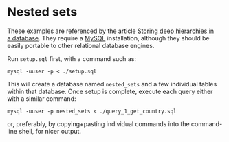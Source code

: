 # Nested sets

These examples are referenced by the article [Storing deep hierarchies in a database](https://medium.com/@bobbyjack/storing-deep-hierarchies-in-a-database-153c77f66756). They require a [MySQL](https://dev.mysql.com/) installation, although they should be easily portable to other relational database engines.

Run `setup.sql` first, with a command such as:

```
mysql -uuser -p < ./setup.sql
```

This will create a database named `nested_sets` and a few individual tables within that database. Once setup is complete, execute each query either with a similar command:

```
mysql -uuser -p nested_sets < ./query_1_get_country.sql
```

or, preferably, by copying+pasting individual commands into the command-line shell, for nicer output.
